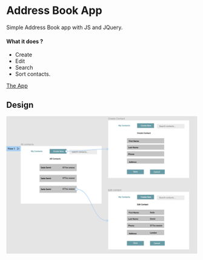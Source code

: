 # Address Book App

Simple Address Book app with JS and JQuery.

#### What it does ?

- Create
- Edit
- Search
- Sort contacts.

[The App](dseda.github.io/address-book/)

## Design

![Figma Prototype v2](/planning-and-design/desktop-v2.png)
